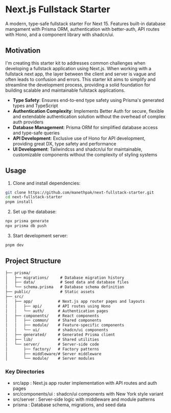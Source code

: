 # Next.js Fullstack Starter

A modern, type-safe fullstack starter For Next 15. Features built-in database mangament with Prisma ORM, authentication with better-auth, API routes with Hono, and a component library with shadcn/ui.

## Motivation

I'm creating this starter kit to addresses common challenges when developing a fullstack application using Next.js. When working with a fullstack next app, the layer between the client and server is vague and often leads to confusion and errors. This starter kit aims to simplify and streamline the development process, providing a solid foundation for building scalable and maintainable fullstack applications.

- **Type Safety**: Ensures end-to-end type safety using Prisma's generated types and TypeScript
- **Authentication Complexity**: Implements Better Auth for secure, flexible and extendable authentication solution without the overhead of complex auth providers
- **Database Management**: Prisma ORM for simplified database access and type-safe queries
- **API Development**: Exclusive use of Hono for API development, providing great DX, type safety and performance
- **UI Development**: Tailwindcss and shadcn/ui for maintainable, customizable components without the complexity of styling systems

## Usage

1. Clone and install dependencies:

```bash
git clone https://github.com/manethpak/next-fullstack-starter.git
cd next-fullstack-starter
pnpm install
```

2. Set up the database:

```bash
npx prisma generate
npx prisma db push
```

3. Start development server:

```bash
pnpm dev
```

## Project Structure

```bash
├── prisma/
│   ├── migrations/     # Database migration history
│   ├── data/           # Seed data and database files
│   └── schema.prisma   # Database schema definition
├── public/             # Static assets
├── src/
│   ├── app/           # Next.js app router pages and layouts
│   │   ├── api/       # API routes using Hono
│   │   └── auth/      # Authentication pages
│   ├── components/    # React components
│   │   ├── common/    # Shared components
│   │   ├── module/    # Feature-specific components
│   │   └── ui/        # shadcn/ui components
│   ├── generated/     # Generated Prisma client
│   ├── lib/           # Shared utilities
│   └── server/        # Server-side code
│       ├── factory/   # Factory patterns
│       ├── middleware/# Server middleware
│       └── module/    # Server modules

```

### Key Directories

- src/app : Next.js app router implementation with API routes and auth pages
- src/components/ui : shadcn/ui components with New York style variant
- src/server : Server-side logic with middleware and module patterns
- prisma : Database schema, migrations, and seed data
